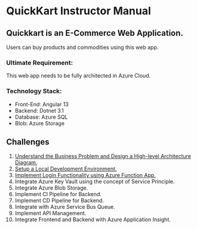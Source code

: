 # QuickKart Instructor Manual

## Quickkart is an E-Commerce Web Application.
Users can buy products and commodities using this web app. 

### Ultimate Requirement:
This web app needs to be fully architected in Azure Cloud.

### Technology Stack:
- Front-End: Angular 13
- Backend: Dotnet 3.1
- Database: Azure SQL
- Blob: Azure Storage

## Challenges
1. [Understand the Business Problem and Design a High-level Architecture Diagram.](challenges/problem-statement.md)
1. [Setup a Local Development Environment.](challenges/setup-local-environment.md)
1. [Implement Login Functionality using Azure Function App.](challenges/login-function.md)
1. Integrate Azure Key Vault using the concept of Service Principle.
1. Integrate Azure Blob Storage.
1. Implement CI Pipeline for Backend.
1. Implement CD Pipeline for Backend.
1. Integrate with Azure Service Bus Queue.
1. Implement API Management.
1. Integrate Frontend and Backend with Azure Application Insight.